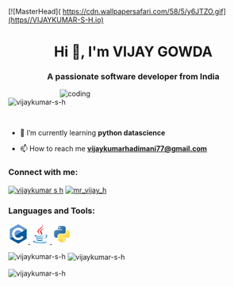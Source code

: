 [![MasterHead]( https://cdn.wallpapersafari.com/58/5/y6JTZO.gif](https//VIJAYKUMAR-S-H.io)
<h1 align="center">Hi 👋, I'm VIJAY GOWDA</h1>
<h3 align="center">A passionate software developer from India</h3>
<img align="right" alt="coding" width="400" src="https://gizmodo.com.au/wp-content/uploads/2017/09/12/pwl9mwg0qu5vdagwstde.gif?quality=75&w=640&h=360&crop=1.gif">


<p align="left"> <img src="https://komarev.com/ghpvc/?username=vijaykumar-s-h&label=Profile%20views&color=0e75b6&style=flat" alt="vijaykumar-s-h" /> </p>

<p align="left"> <a href="https://twitter.com/" target="blank"><img src="https://img.shields.io/twitter/follow/?logo=twitter&style=for-the-badge" alt="" /></a> </p>

- 🌱 I’m currently learning **python datascience**

- 📫 How to reach me **vijaykumarhadimani77@gmail.com**

<h3 align="left">Connect with me:</h3>
<p align="left">
<a href="https://linkedin.com/in/vijaykumar s h" target="blank"><img align="center" src="https://raw.githubusercontent.com/rahuldkjain/github-profile-readme-generator/master/src/images/icons/Social/linked-in-alt.svg" alt="vijaykumar s h" height="30" width="40" /></a>
<a href="https://instagram.com/mr_vijay_h" target="blank"><img align="center" src="https://raw.githubusercontent.com/rahuldkjain/github-profile-readme-generator/master/src/images/icons/Social/instagram.svg" alt="mr_vijay_h" height="30" width="40" /></a>
</p>

<h3 align="left">Languages and Tools:</h3>
<p align="left"> <a href="https://www.cprogramming.com/" target="_blank" rel="noreferrer"> <img src="https://raw.githubusercontent.com/devicons/devicon/master/icons/c/c-original.svg" alt="c" width="40" height="40"/> </a> <a href="https://www.java.com" target="_blank" rel="noreferrer"> <img src="https://raw.githubusercontent.com/devicons/devicon/master/icons/java/java-original.svg" alt="java" width="40" height="40"/> </a> <a href="https://www.python.org" target="_blank" rel="noreferrer"> <img src="https://raw.githubusercontent.com/devicons/devicon/master/icons/python/python-original.svg" alt="python" width="40" height="40"/> </a> </p>

<p><img align="left" src="https://github-readme-stats.vercel.app/api/top-langs?username=vijaykumar-s-h&show_icons=true&locale=en&layout=compact" alt="vijaykumar-s-h" /></p>

<p>&nbsp;<img align="center" src="https://github-readme-stats.vercel.app/api?username=vijaykumar-s-h&show_icons=true&locale=en" alt="vijaykumar-s-h" /></p>

<p><img align="center" src="https://github-readme-streak-stats.herokuapp.com/?user=vijaykumar-s-h&" alt="vijaykumar-s-h" /></p>
 
